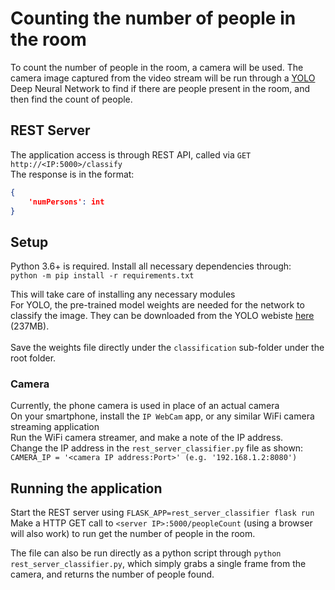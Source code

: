 # Counting the number of people in the room
To count the number of people in the room, a camera will be used. The camera image captured from the video stream will be run through a [YOLO](https://pjreddie.com/darknet/yolo/) Deep Neural Network to find if there are people present in the room, and then find the count of people. <br>

## REST Server
The application access is through REST API, called via `GET http://<IP:5000>/classify` <br>
The response is in the format:
```json
{
    'numPersons': int
}
```

## Setup
Python 3.6+ is required. Install all necessary dependencies through: <br>
`python -m pip install -r requirements.txt` <br>

This will take care of installing any necessary modules <br>
For YOLO, the pre-trained model weights are needed for the network to classify the image. They can be downloaded from the YOLO webiste [here](https://pjreddie.com/media/files/yolov3.weights) (237MB). <br>
<br>
Save the weights file directly under the `classification` sub-folder under the root folder. <br>

### Camera
Currently, the phone camera is used in place of an actual camera <br>
On your smartphone, install the `IP WebCam` app, or any similar WiFi camera streaming application <br>
Run the WiFi camera streamer, and make a note of the IP address. <br>
Change the IP address in the `rest_server_classifier.py` file as shown: <br>
`
CAMERA_IP = '<camera IP address:Port>' (e.g. '192.168.1.2:8080')
` <br>

## Running the application
Start the REST server using `FLASK_APP=rest_server_classifier flask run` <br>
Make a HTTP GET call to `<server IP>:5000/peopleCount` (using a browser will also work) to run get the number of people in the room. <br>

The file can also be run directly as a python script through `python rest_server_classifier.py`, which simply grabs a single frame from the camera, and returns the number of people found. <br>

